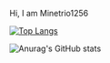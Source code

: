 Hi, I am Minetrio1256





[![Top Langs](https://github-readme-stats.vercel.app/api/top-langs/?username=Minetrio1256)](https://github.com/anuraghazra/github-readme-stats)








![Anurag's GitHub stats](https://github-readme-stats.vercel.app/api?username=Minetrio1256&show_icons=true&theme=radical)

